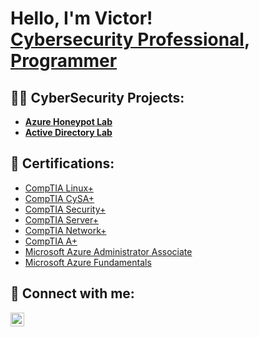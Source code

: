 <h1>Hello, I'm Victor! <br/><a href="https://www.linkedin.com/in/victor-espinoza1201/">Cybersecurity Professional</a>, <a href="https://github.com/VEspinoza">Programmer</a></h1>

<h2>👨‍💻 CyberSecurity Projects:</h2>

- <b>[Azure Honeypot Lab](https://github.com/VEspinoza/AzureHoneypot)</b>
- <b>[Active Directory Lab](https://github.com/VEspinoza/Activedirectorylab)</b>
 

<h2>📜 Certifications:</h2>

- [CompTIA Linux+](https://www.credly.com/badges/ac202b4c-ad6d-47f9-9342-1ee900256ab0/public_url)
- [CompTIA CySA+](https://www.credly.com/badges/8e9e6d14-e535-4baf-8abb-7e29833b86d3/public_url)
- [CompTIA Security+](https://www.credly.com/badges/d1284a88-72dd-4340-937d-7523974c0266/public_url)
- [CompTIA Server+](https://www.credly.com/badges/848d0c30-4878-4788-b1ea-c9b6d691ba4d/public_url)
- [CompTIA Network+](https://www.credly.com/badges/498f7726-0d11-48b4-bb1f-24fefbf1f015/public_url)
- [CompTIA A+](https://www.credly.com/badges/c9bd2212-eaea-4834-b664-b676cc2405c5/public_url)
- [Microsoft Azure Administrator Associate](https://www.credly.com/badges/9aa5aabb-a283-4cd5-82ec-9ba0113d9ad3/public_url)
- [Microsoft Azure Fundamentals](https://www.credly.com/badges/651023f5-a82e-4b55-9d45-3cd9e319fa8e/public_url)


<h2> 🤳 Connect with me:</h2>

[<img align="left" alt="Victor Espinoza | LinkedIn" width="22px" src="https://i.imgur.com/OQUXwNp.jpeg" />][linkedin]

[linkedin]: https://linkedin.com/in/victor-espinoza1201

